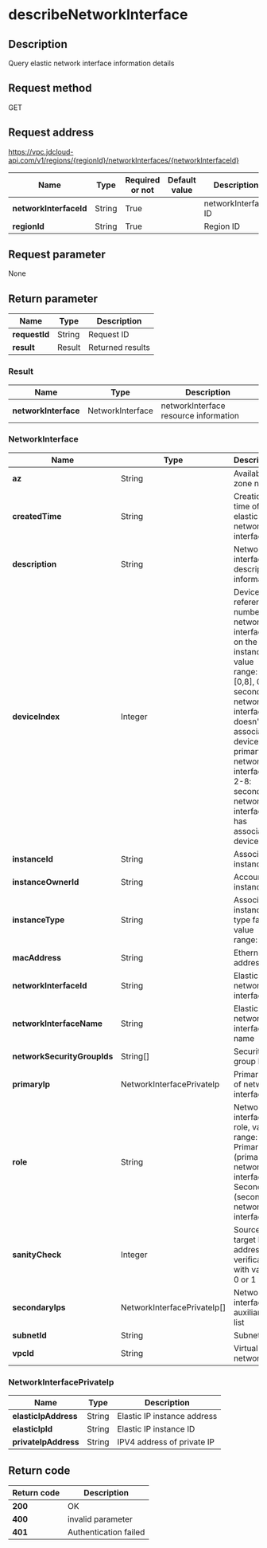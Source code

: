 # describeNetworkInterface


## Description
Query elastic network interface information details

## Request method
GET

## Request address
https://vpc.jdcloud-api.com/v1/regions/{regionId}/networkInterfaces/{networkInterfaceId}

|Name|Type|Required or not|Default value|Description|
|---|---|---|---|---|
|**networkInterfaceId**|String|True||networkInterface ID|
|**regionId**|String|True||Region ID|

## Request parameter
None


## Return parameter
|Name|Type|Description|
|---|---|---|
|**requestId**|String|Request ID|
|**result**|Result|Returned results|


### <a name="Result">Result</a>
|Name|Type|Description|
|---|---|---|
|**networkInterface**|NetworkInterface|networkInterface resource information|
### <a name="NetworkInterface">NetworkInterface</a>
|Name|Type|Description|
|---|---|---|
|**az**|String|Availability zone name|
|**createdTime**|String|Creation time of elastic network interface|
|**description**|String|Network interface description information|
|**deviceIndex**|Integer|Device reference number of network interface on the instance, value range: [0,8], 0: secondary network interface doesn't associate device, 1: primary network interface, 2-8: secondary network interface has associated device|
|**instanceId**|String|Associated instance ID|
|**instanceOwnerId**|String|Account of instance|
|**instanceType**|String|Associated instance type family, value range: vm|
|**macAddress**|String|Ethernet address|
|**networkInterfaceId**|String|Elastic network interface ID|
|**networkInterfaceName**|String|Elastic network interface name|
|**networkSecurityGroupIds**|String[]|Security group ID list|
|**primaryIp**|NetworkInterfacePrivateIp|Primary IP of network interface|
|**role**|String|Network interface role, value range: Primary (primary network interface), Secondary (secondary network interface)|
|**sanityCheck**|Integer|Source and target IP address verification, with value 0 or 1|
|**secondaryIps**|NetworkInterfacePrivateIp[]|Network interface auxiliary IP list|
|**subnetId**|String|Subnet ID|
|**vpcId**|String|Virtual network ID|
### <a name="NetworkInterfacePrivateIp">NetworkInterfacePrivateIp</a>
|Name|Type|Description|
|---|---|---|
|**elasticIpAddress**|String|Elastic IP instance address|
|**elasticIpId**|String|Elastic IP instance ID|
|**privateIpAddress**|String|IPV4 address of private IP|

## Return code
|Return code|Description|
|---|---|
|**200**|OK|
|**400**|invalid parameter|
|**401**|Authentication failed|
